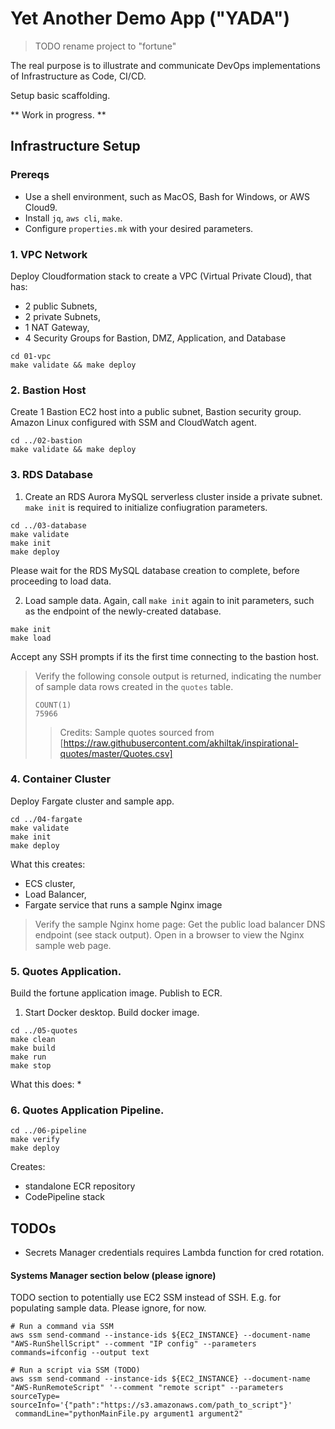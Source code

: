 # Yet Another Demo App ("YADA")

> TODO rename project to "fortune"

The real purpose is to illustrate and communicate DevOps implementations of Infrastructure as Code, CI/CD.

Setup basic scaffolding. 

** Work in progress. **



## Infrastructure Setup

### Prereqs

* Use a shell environment, such as MacOS, Bash for Windows, or AWS Cloud9.
* Install ```jq```, ```aws cli```, ```make```.
* Configure ```properties.mk``` with your desired parameters.

### 1. VPC Network

Deploy Cloudformation stack to create a VPC (Virtual Private Cloud), that has:
* 2 public Subnets, 
* 2 private Subnets, 
* 1 NAT Gateway, 
* 4 Security Groups for Bastion, DMZ, Application, and Database

```
cd 01-vpc
make validate && make deploy
```

### 2. Bastion Host

Create 1 Bastion EC2 host into a public subnet, Bastion security group. Amazon Linux configured with SSM and CloudWatch agent.

```
cd ../02-bastion
make validate && make deploy
```

### 3. RDS Database 

1. Create an RDS Aurora MySQL serverless cluster inside a private subnet. 
```make init``` is required to initialize confiugration parameters.

```
cd ../03-database
make validate 
make init
make deploy
```

Please wait for the RDS MySQL database creation to complete, before proceeding to load data.

2. Load sample data. Again, call ```make init``` again to init parameters, such as the endpoint of the newly-created database.

```
make init
make load 
```
Accept any SSH prompts if its the first time connecting to the bastion host.

> Verify the following console output is returned, indicating the number of sample data rows created in the ```quotes``` table.
>
>```
>COUNT(1)
>75966
>```
>
>> Credits: Sample quotes sourced from [https://raw.githubusercontent.com/akhiltak/inspirational-quotes/master/Quotes.csv]

### 4. Container Cluster

Deploy Fargate cluster and sample app.

```
cd ../04-fargate
make validate
make init
make deploy
```

What this creates: 
* ECS cluster, 
* Load Balancer, 
* Fargate service that runs a sample Nginx image

>Verify the sample Nginx home page:
>Get the public load balancer DNS endpoint (see stack output). 
>Open in a browser to view the Nginx sample web page.  

### 5. Quotes Application.

Build the fortune application image. Publish to ECR.

1. Start Docker desktop. Build docker image.

```
cd ../05-quotes
make clean
make build
make run
make stop
```

What this does: 
* 

### 6. Quotes Application Pipeline.

```
cd ../06-pipeline
make verify
make deploy
```

Creates:
* standalone ECR repository
* CodePipeline stack

## TODOs

* Secrets Manager credentials requires Lambda function for cred rotation.

#### Systems Manager section below (please ignore)

TODO section to potentially use EC2 SSM instead of SSH. E.g. for populating sample data. Please ignore, for now.

```
# Run a command via SSM
aws ssm send-command --instance-ids ${EC2_INSTANCE} --document-name "AWS-RunShellScript" --comment "IP config" --parameters commands=ifconfig --output text

# Run a script via SSM (TODO)
aws ssm send-command --instance-ids ${EC2_INSTANCE} --document-name "AWS-RunRemoteScript" '--comment "remote script" --parameters sourceType= sourceInfo='{"path":"https://s3.amazonaws.com/path_to_script"}'
 commandLine="pythonMainFile.py argument1 argument2"
```

